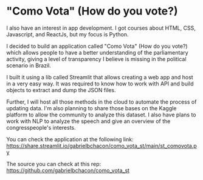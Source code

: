 # "Como Vota" (How do you vote?)

I also have an interest in app development. I got courses about HTML, CSS, Javascript, and ReactJs, but my focus is Python.

 I decided to build an application called "Como Vota" (How do you vote?) which allows people to have a better understanding of the parliamentary activity, giving a level of transparency I believe is missing in the political scenario in Brazil. 

I built it using a lib called Streamlit that allows creating a web app and host in a very easy way. It was required to know how to work with API and build objects to extract and dump the JSON files.

 Further, I will host all those methods in the cloud to automate the process of updating data. I'm also planning to share those bases on the Kaggle platform to allow the community to analyze this dataset. I also have plans to work with NLP to analyze the speech and give an overview of the congresspeople's interests. 

You can check the application at the following link: 
https://share.streamlit.io/gabrielbchacon/como_vota_st/main/st_comovota.py

The source you can check at this rep:
https://github.com/gabrielbchacon/como_vota_st
